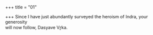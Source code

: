 +++
title = "01"

+++
Since I have just abundantly surveyed the heroism of Indra, your  
generosity  
will now follow, Dasyave Vr̥ka.  